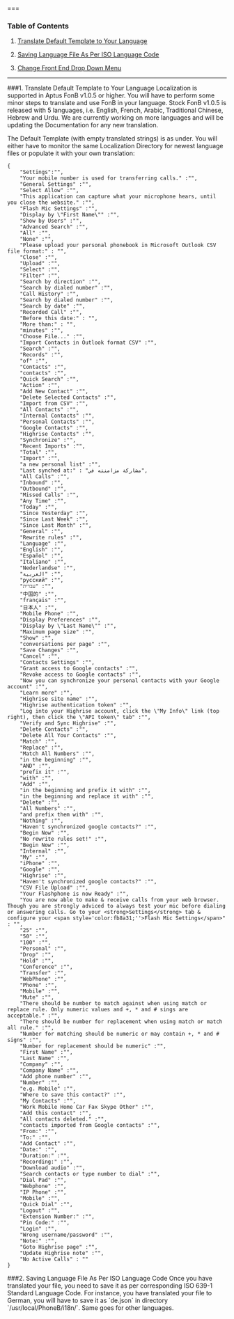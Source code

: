 ===
### Table of Contents
1. [Translate Default Template to Your Language](#translation)

2. [Saving Language File As Per ISO Language Code](#change-name)

3. [Change Front End Drop Down Menu](#change-menu)
___

<a name="create-lang-file"/>

###1. Translate Default Template to Your Language
Localization is supported in Aptus FonB v1.0.5 or higher. You will have to perform some minor steps to translate and use  FonB in your language. Stock FonB v1.0.5 is released with 5 languages, i.e. English, French, Arabic, Traditional Chinese, Hebrew and Urdu. We are currently working on more languages and will be updating the Documentation for any new translation.

The Default Template (with empty translated strings) is as under. You will either have to monitor the same Localization Directory for newest language files or populate it with your own translation:

```
{
	"Settings":"",
	"Your mobile number is used for transferring calls." :"",
	"General Settings" :"",
	"Select Allow" :"",
	"This application can capture what your microphone hears, until you close the website." :"",
	"Flash Mic Settings" :"",
	"Display by \"First Name\"" :"",
	"Show by Users" :"",
	"Advanced Search" :"",
	"All" :"",
	"None" :"",
	"Please upload your personal phonebook in Microsoft Outlook CSV file format:" : "",
	"Close" :"",
	"Upload" :"",
	"Select" :"",
	"Filter" :"",
	"Search by direction" :"",
	"Search by dialed number" :"",
	"Call History" :"",
	"Search by dialed number" :"",
	"Search by date" :"",
	"Recorded Call" :"",
	"Before this date:" : "",
	"More than:" : "",
	"minutes" :"",
	"Choose File..." :"",
	"Import Contacts in Outlook format CSV" :"",
	"Search" :"",
	"Records" :"",
	"of" :"",
	"Contacts" :"",
	"contacts" :"",
	"Quick Search" :"",
	"Action" :"",
	"Add New Contact" :"",
	"Delete Selected Contacts" :"",
	"Import from CSV" :"",
	"All Contacts" :"",
	"Internal Contacts" :"",
	"Personal Contacts" :"",
	"Google Contacts" :"",
	"Highrise Contacts" :"",
	"Synchronize" :"",
	"Recent Imports" :"",
	"Total" :"",
	"Import" :"",
	"a new personal list" :"",
	"Last synched at:" : "مشاركة مزامنته في",
	"All Calls" :"",
	"Inbound" :"",
	"Outbound" :"",
	"Missed Calls" :"",
	"Any Time" :"",
	"Today" :"",
	"Since Yesterday" :"",
	"Since Last Week" :"",
	"Since Last Month" :"",
	"General" :"",
	"Rewrite rules" :"",
	"Language" :"",
	"English" :"",
	"Español" :"",
	"Italiano" :"",
	"Nederlandse" :"",
	"العربية" :"",
	"русский" :"",
	"עברית" :"",
	"中国的" :"",
	"français" :"",
	"日本人" :"",
	"Mobile Phone" :"",
	"Display Preferences" :"",
	"Display by \"Last Name\"" :"",
	"Maximum page size" :"",
	"Show" :"",
	"conversations per page" :"",
	"Save Changes" :"",
	"Cancel" :"",
	"Contacts Settings" :"",
	"Grant access to Google contacts" :"",
	"Revoke access to Google contacts" :"",
	"Now you can synchronize your personal contacts with your Google account" :"",
	"Learn more" :"",
	"Highrise site name" :"",
	"Highrise authentication token" :"",
	"Log into your Highrise account, click the \"My Info\" link (top right), then click the \"API token\" tab" :"",
	"Verify and Sync Highrise" :"",
	"Delete Contacts" :"",
	"Delete All Your Contacts" :"",
	"Match" :"",
	"Replace" :"",
	"Match All Numbers" :"",
	"in the beginning" :"",
	"AND" :"",
	"prefix it" :"",
	"with" :"",
	"Add" :"",
	"in the beginning and prefix it with" :"",
	"in the beginning and replace it with" :"",
	"Delete" :"",
	"All Numbers" :"",
	"and prefix them with" :"",
	"Nothing" :"",
	"Haven't synchronized google contacts?" :"",
	"Begin Now" :"",
	"No rewrite rules set!" :"",
	"Begin Now" :"",
	"Internal" :"",
	"My" :"",
	"iPhone" :"",
	"Google" :"",
	"Highrise" :"",
	"Haven't synchronized google contacts?" :"",
	"CSV File Upload" :"",
	"Your Flashphone is now Ready" :"",
	"You are now able to make & receive calls from your web browser. Though you are strongly adviced to always test your mic before dialing or answering calls. Go to your <strong>Settings</strong> tab & configure your <span style='color:fb8a31;''>Flash Mic Settings</span>" : "",
	"25" :"",
	"50" :"",
	"100" :"",
	"Personal" :"",
	"Drop" :"",
	"Hold" :"",
	"Conference" :"",
	"Transfer" :"",
	"WebPhone" :"",
	"Phone" :"",
	"Mobile" :"",
	"Mute" :"",
	"There should be number to match against when using match or replace rule. Only numeric values and +, * and # sings are acceptable." :"",
	"There should be number for replacement when using match or match all rule." :"",
	"Number for matching should be numeric or may contain +, * and # signs" :"",
	"Number for replacement should be numeric" :"",
	"First Name" :"",
	"Last Name" :"",
	"Company" :"",
	"Company Name" :"",
	"Add phone number" :"",
	"Number" :"",
	"e.g. Mobile" :"",
	"Where to save this contact?" :"",
	"My Contacts" :"",
	"Work Mobile Home Car Fax Skype Other" :"",
	"Add this contact" :"",
	"All contacts deleted." :"",
	"contacts imported from Google contacts" :"",
	"From:" :"",
	"To:" :"",
	"Add Contact" :"",
	"Date:" :"",
	"Duration:" :"",
	"Recording:" :"",
	"Download audio" :"",
	"Search contacts or type number to dial" :"",
	"Dial Pad" :"",
	"Webphone" :"",
	"IP Phone" :"",
	"Mobile" :"",
	"Quick Dial" :"",
	"Logout" :"",
	"Extension Number:" :"",
	"Pin Code:" :"",
	"Login" :"",
	"Wrong username/password" :"",
	"Note:" :"",
	"Goto Highrise page" :"",
	"Update Highrise note" :"",
	"No Active Calls" : ""
}

```
<a name="change-name"/>
###2. Saving Language File As Per ISO Language Code
Once you have translated your file, you need to save it as per corresponding ISO 639-1 Standard Language Code. For instance, you have translated your file to German, you will have to save it as `de.json` in directory `/usr/local/PhoneB/i18n/`. Same goes for other languages.
